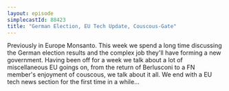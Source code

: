 ```yaml
---
layout: episode
simplecastId: 88423
title: "German Election, EU Tech Update, Couscous-Gate"
---
```


Previously in Europe Monsanto. This week we spend a long time discussing the German election results and the complex job they'll have forming a new government. Having been off for a week we talk about a lot of miscellaneous EU goings on, from the return of Berlusconi to a FN member's enjoyment of couscous, we talk about it all. We end with a EU tech news section for the first time in a while...
